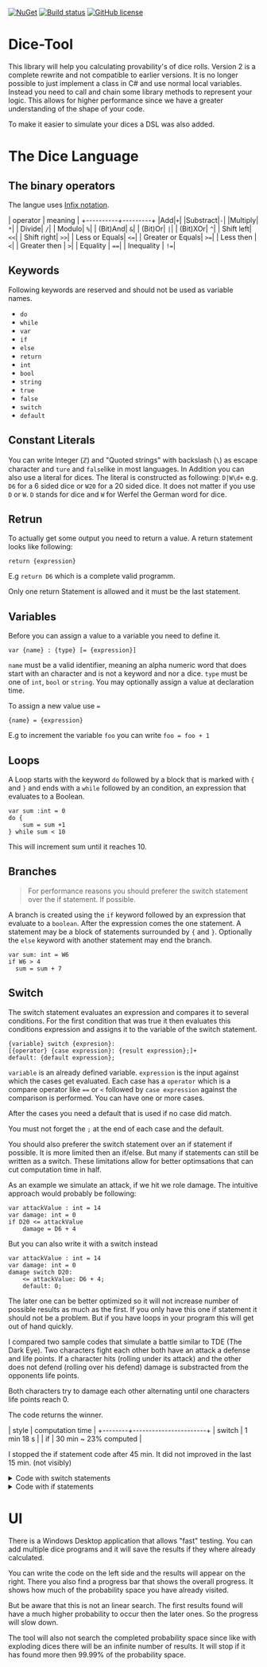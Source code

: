[![NuGet](https://img.shields.io/nuget/v/DiceTool.svg?style=flat-square)](https://www.nuget.org/packages/DiceTool/)
[![Build status](https://ci.appveyor.com/api/projects/status/0x4c9eocnkkn7ki7?svg=true)](https://ci.appveyor.com/project/LokiMidgard/dice-tool)
[![GitHub license](https://img.shields.io/github/license/LokiMidgard/Dice-Tool.svg?style=flat-squar)](https://tldrlegal.com/license/mit-license#summary)

# Dice-Tool

This library will help you calculating provability's of dice rolls. Version 2 is a complete rewrite and not compatible to earlier versions.
It is no longer possible to just implement a class in C# and use normal local variables.
Instead you need to call and chain some library methods to represent your logic. This allows for higher performance since we have a greater
understanding of the shape of your code.

To make it easier to simulate your dices a DSL was also added.

# The Dice Language

## The binary operators

The langue uses [Infix notation](https://en.wikipedia.org/wiki/Infix_notation).

| operator | meaning |
+----------+---------+
|Add|`+`|
|Substract|`-`|
|Multiply| `*`|
| Divide| `/`|
| Modulo| `%`|
| (Bit)And| `&`|
| (Bit)Or| `|`|
| (Bit)XOr| `^`|
| Shift left| `<<`|
| Shift right| `>>`|
| Less or Equals| `<=`|
| Greater or Equals| `>=`|
| Less then | `<`|
| Greater then | `>`|
| Equality | `==`|
| Inequality | `!=`|


## Keywords

Following keywords are reserved and should not be used as variable names.

* `do`
* `while`
* `var`
* `if`
* `else`
* `return`
* `int`
* `bool`
* `string`
* `true`
* `false`
* `switch`
* `default`

## Constant Literals

You can write Integer (ℤ) and "Quoted strings" with backslash (`\`) as escape character and `ture` and `false`like in most languages.
In Addition you can also use a literal for dices. The literal is constructed as following: `D|W\d+` e.g. `D6` for a 6 sided dice or `W20` for a 20 sided dice.
It does not matter if you use `D` or `W`. `D` stands for dice and `W` for Werfel the German word for dice.


## Retrun

To actually get some output you need to return a value. A return statement looks like following:
```
return {expression}
```
E.g `return D6` which is a complete valid programm.

Only one return Statement is allowed and it must be the last statement.

## Variables

Before you can assign a value to a variable you need to define it.
```
var {name} : {type} [= {expression}]
```

`name` must be a valid identifier, meaning an alpha numeric word that does start with an character and is not a keyword and nor a dice.
`type` must be one of `int`, `bool` or `string`.
You may optionally assign a value at declaration time.

To assign a new value use `=`
```
{name} = {expression}
```
E.g to increment the variable `foo` you can write `foo = foo + 1`

## Loops

A Loop starts with the keyword `do` followed by a block that is marked with `{` and `}` and ends with a `while` followed by an condition, an expression that evaluates to a Boolean.

```
var sum :int = 0
do {
    sum = sum +1
} while sum < 10
```
This will increment sum until it reaches 10.

## Branches

> For performance reasons you should preferer the switch statement over the if statement. If possible.

A branch is created using the `if` keyword followed by an expression that evaluate to a `boolean`. After the expression comes the one statement.
A statement may be a block of statements surrounded by `{` and `}`. Optionally the  `else` keyword with another statement may end the branch.

```
var sum: int = W6
if W6 > 4 
  sum = sum + 7
```


## Switch

The switch statement evaluates an expression and compares it to several
conditions. For the first condition that was true it then evaluates this
conditions expression and assigns it to the variable of the switch statement.

```
{variable} switch {expresion}:
[{operator} {case expression}: {result expression};]+
default: {default expression};
```

`variable` is an already defined variable. `expression` is the input against
which the cases get evaluated. Each case has a `operator` which is a compare
operator like `==` or `<` followed by `case expression` against the comparison
is performed. You can have one or more cases.

After the cases you need a default that is used if no case did match.

You must not forget the `;` at the end of each case and the default. 

You should also preferer the switch statement over an if statement if possible.
It is more limited then an if/else. But many if statements can still be written
as a switch. These limitations allow for better optimsations that can cut
computation time in half.

As an example we simulate an attack, if we hit we role damage. The intuitive approach would probably be following:

```
var attackValue : int = 14
var damage: int = 0
if D20 <= attackValue
    damage = D6 + 4
```

But you can also write it with a switch instead
```
var attackValue : int = 14
var damage: int = 0
damage switch D20:
    <= attackValue: D6 + 4;
    default: 0;
```

The later one can be better optimized so it will not increase number of possible
results as much as the first. If you only have this one if statement it should
not be a problem. But if you have loops in your program this will get out of hand quickly.

I compared two sample codes that simulate a battle similar to TDE (The Dark
Eye). Two characters fight each other both have an attack a defense and life
points. If a character hits (rolling under its attack) and the other does not
defend (rolling over his defend) damage is substracted from the opponents life
points.

Both characters try to damage each other alternating until one characters life points reach 0.

The code returns the winner.

| style  | computation time      |
+--------+-----------------------+
| switch | 1 min 18 s            |
| if     | 30 min ~ 23% computed |

I stopped the if statement code after 45 min. It did not improved in the last 15
min. (not visibly)

<details>

 <summary>Code with switch statements</summary>

```
var attackeA :int = 13
var attackeB :int = 12
var verteidigungA :int = 13
var verteidigungB :int = 12

var lebenA:int = 10
var lebenB:int = 10

do{
var hit:bool = false
var d:int = D20
hit switch d:
>= attackeA : false;
default:true;

var defend:bool = false
d = D20
defend switch d:
>= verteidigungB: false;
default:true;

var damage:int=0
damage switch hit & (hit != defend):
==true: D6+4;
default: 0;

lebenB = lebenB-damage

var alive:bool
alive switch lebenB:
>0:true;
default:false;

d = D20
hit switch d:
>= attackeB : false;
default:true;

d = D20
defend switch d:
>= verteidigungA: false;
default:true;

damage switch hit & alive & (hit != defend):
==true: D6+4;
default: 0;

lebenA = lebenA-damage


} while (lebenA>0 & lebenB>0)

var result :string= "NIX"
result switch lebenA -lebenB:
<0:"B Gewinnt";
>0:"A Gewinnt";
default: "unentschieden";

return result

```

</details>

<details>

 <summary>Code with if statements</summary>

```
var attackeA :int = 13
var attackeB :int = 12
var verteidigungA :int = 13
var verteidigungB :int = 12

var lebenA:int = 10
var lebenB:int = 10

do{
var hit:bool = false
var d:int = D20

if d < attackeA 
hit = true

var defend:bool = false
d = D20
if d < verteidigungB 
defend = true

var damage:int=0

if hit & (hit != defend) 
damage = D6+4


lebenB = lebenB-damage

var alive:bool
if lebenB > 0 
alive = true
else
alive = false

d = D20
if d < attackeB 
hit = true
else
hit = false

d = D20
if d < verteidigungA 
defend = true
else
defend = false

if hit & alive & (hit != defend) 
damage = D6+4
else 
damage = 0

lebenA = lebenA-damage


} while (lebenA>0 & lebenB>0)

var result :string= "NIX"
result switch lebenA -lebenB:
<0:"B Gewinnt";
>0:"A Gewinnt";
default: "unentschieden";

return result

```

</details>



# UI

There is a Windows Desktop application that allows "fast" testing. You can add
multiple dice programs and it will save the results if they where already
calculated.

You can write the code on the left side and the results will appear on the
right. There you also find a progress bar that shows the overall progress. It
shows how much of the probability space you have already visited.

But be aware that this is not an linear search. The first results found will
have a much higher probability to occur then the later ones. So the progress
will slow down.

The tool will also not search the completed probability space since like with
exploding dices there will be an infinite number of results. It will stop if it
has found more then 99.99% of the probability space.